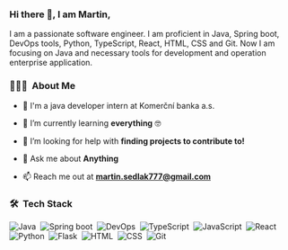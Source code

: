 ### Hi there 👋, I am Martin, 

I am a passionate software engineer. I am proficient in Java, Spring boot, DevOps tools, Python, TypeScript, React, HTML, CSS and Git. Now I am focusing on Java and necessary tools for development and operation enterprise application.

### 👨🏻‍💻 &nbsp;About Me

- 🔭 I'm a java developer intern at Komerční banka a.s.

- 🌱 I’m currently learning **everything** 🤓

- 🤝 I’m looking for help with **finding projects to contribute to!**

- 💬 Ask me about **Anything**

- 📫 Reach me out at **martin.sedlak777@gmail.com**

### 🛠 &nbsp;Tech Stack

![Java](https://img.shields.io/badge/-Java-05122A?style=flat&logo=java)&nbsp;
![Spring boot](https://img.shields.io/badge/-SpringBoot-05122A?style=flat&logo=springboot)&nbsp;
![DevOps](https://img.shields.io/badge/-DevOps-05122A?style=flat&logo=devops)&nbsp;
![TypeScript](https://img.shields.io/badge/-TypeScript-05122A?style=flat&logo=typescript)&nbsp;
![JavaScript](https://img.shields.io/badge/-JavaScript-05122A?style=flat&logo=javascript)&nbsp;
![React](https://img.shields.io/badge/-ReactJs-05122A?style=flat&logo=react)&nbsp;
![Python](https://img.shields.io/badge/-Python-05122A?style=flat&logo=python)&nbsp;
![Flask](https://img.shields.io/badge/-Flask-05122A?style=flat&logo=flask&logoColor=A8B9CC)&nbsp;
![HTML](https://img.shields.io/badge/-HTML-05122A?style=flat&logo=HTML5)&nbsp;
![CSS](https://img.shields.io/badge/-CSS-05122A?style=flat&logo=CSS3&logoColor=1572B6)&nbsp;
![Git](https://img.shields.io/badge/-Git-05122A?style=flat&logo=git)&nbsp;
